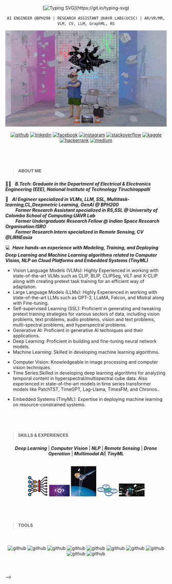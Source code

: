 <div align=center>

[![Typing SVG](https://readme-typing-svg.herokuapp.com?font=Fira+Code&pause=1000&width=435&lines=Hey+there,+Puru!!+here...)](https://git.io/typing-svg)
  
` AI ENGINEER @BPH200 | RESEARCH ASSISTANT @UAVR LABS(UCSC) | AR/VR/MR, VLM, CV, LLM, GraphML, RS `

<img src="giphy.gif" width="600" height="300"/>

<br/>
  
[<img src='https://cdn.jsdelivr.net/npm/simple-icons@3.0.1/icons/github.svg' alt='github' height='40'>](https://github.com/Zuu97)
[<img src='https://cdn.jsdelivr.net/npm/simple-icons@3.0.1/icons/linkedin.svg' alt='linkedin' height='40'>](https://www.linkedin.com/in/isuru-alagiyawanna-536881121/)  [<img src='https://cdn.jsdelivr.net/npm/simple-icons@3.0.1/icons/facebook.svg' alt='facebook' height='40'>](https://www.facebook.com/100011256307924)
[<img src='https://cdn.jsdelivr.net/npm/simple-icons@3.0.1/icons/instagram.svg' alt='instagram' height='40'>](https://www.instagram.com/_machinelearningzuu_/)
[<img src='https://cdn.jsdelivr.net/npm/simple-icons@3.0.1/icons/stackoverflow.svg' alt='stackoverflow' height='40'>](https://stackoverflow.com/users/11867096/isuru-alagiyawanna)
[<img src='https://cdn.jsdelivr.net/npm/simple-icons@3.0.1/icons/kaggle.svg' alt='kaggle' height='40'>](https://www.kaggle.com/isurualagiyawanna)
[<img src='https://cdn.jsdelivr.net/npm/simple-icons@3.0.1/icons/hackerrank.svg' alt='hackerrank' height='40'>](https://www.hackerrank.com/isurualagiyawan2)
[<img src='https://cdn.jsdelivr.net/npm/simple-icons@3.0.1/icons/medium.svg' alt='medium' height='40'>](https://medium.com/@isurualagiyawanna)  
 
#
<br/>

<div align=left>

> ### <sup> ABOUT ME </sup>

<!-- :man_student: &nbsp; ***Persuing MSc in Big Data Analytics, Robert Gordon University<br />*** -->
:man_student: &nbsp; ***B.Tech: Graduate in the Department of Electrical & Electronics Engineering (EEE), National Institute of Technology Tiruchirappalli***

:briefcase: &nbsp; ***AI Engineer specialized in VLMs, LLM, SSL, Multitask-learning,CL,Deepmetric Learning, GenAI @ BPH200<br />***
&nbsp;&nbsp;&nbsp;&nbsp;&nbsp;&nbsp;&nbsp; ***Former Research Assistant specialized in RS,SSL @ University of Colombo School of Computing:UAVR Lab<br />***
&nbsp;&nbsp;&nbsp;&nbsp;&nbsp;&nbsp;&nbsp; ***Former Undergraduate Research Fellow @ Indian Space Research Organisation:ISRO<br />***
&nbsp;&nbsp;&nbsp;&nbsp;&nbsp;&nbsp;&nbsp; ***Former Research Intern specialized in Remote Sensing, CV  @LIRNEasia <br />***

:computer: &nbsp;***Have hands-on experience with Modeling, Training, and Deploying Deep Learning and Machine Learning algorithms related to Computer Vision, NLP on Cloud Platforms and Embedded Systems (TinyML)***
  - Vision Language Models (VLMs): Highly Experienced in working with state-of-the-art VLMs such as CLIP, BLIP, CLIPSeg, ViLT and X-CLIP along with creating pretext task training for an efficient way of adaptation.
  - Large Language Models (LLMs): Highly Experienced in working with state-of-the-art LLMs such as GPT-3, LLaMA, Falcon, and Mistral along with Fine-tuning.
  - Self-supervised Learning (SSL): Proficient in generating and tweaking pretext training strategies for various sectors of data, including vision problems, text problems, audio problems, vision and text problems, multi-spectral problems, and hyperspectral problems.
  - Generative AI: Proficient in generative AI techniques and their applications.
  - Deep Learning: Proficient in building and fine-tuning neural network models.
  - Machine Learning: Skilled in developing machine learning algorithms.
  <!-- - NLP (Natural Language Processing): Experienced in text analysis and language modeling. -->
  - Computer Vision: Knowledgeable in image processing and computer vision techniques.
  - Time Series:Skilled in developing deep learning algorithms for analyzing temporal content in hyperspectral/multispectral cube data. Also experienced in state-of-the-art models in time series transformer models like PatchTST, TimeGPT, Lag-Llama, TimesFM, and Chronos..
  <!-- - Mobile Applications: Specialized in integrating AI into mobile apps. -->
  - Embedded Systems (TinyML): Expertise in deploying machine learning on resource-constrained systems.

#
<br/>

> ### <sup> SKILLS & EXPERIENCES </sup>

<div align=center>
  
***Deep Learning*** | ***Computer Vision*** | ***NLP*** | ***Remote Sensing*** | ***Drone Operation*** | ***Multimodal AI***| ***TinyML***
  
<br/>
<img src="deep-learning.png" alt="Deeplearning" />
<img src="Computer_vision.jpg" alt="cv" />
<img src="remotesensing.jpg" alt="rs" />
<img src="drone.png" alt="drone" />
<img src="multimodal.jpg" alt="mm" />
<!-- <img src="file:///path/to/your/local/repository/images/deep-learning.png" alt="Deep Learning" /> -->
<!-- <img src="file:///path/to/your/local/repository/images/data-science.png" alt="Data Science" /> -->
<!-- <img src="file:///path/to/your/local/repository/images/visual.png" alt="Visual" /> -->
<!-- <img src="file:///path/to/your/local/repository/images/desktop.png" alt="Desktop" /> -->


<!-- ![github]() -->

<!-- ![github](https://github.com/machinelearningzuu/machinelearningzuu/blob/main/ai.png)
![github](https://github.com/machinelearningzuu/machinelearningzuu/blob/main/deep-learning.png)
![github](https://github.com/machinelearningzuu/machinelearningzuu/blob/main/data-science.png)
![github](https://github.com/machinelearningzuu/machinelearningzuu/blob/main/visual.png)
![github](https://github.com/machinelearningzuu/machinelearningzuu/blob/main/desktop.png) -->

</div>

#
<br/>

> ### <sup> TOOLS </sup>

<br/>

<div align=center>

![github](https://www.vectorlogo.zone/logos/python/python-icon.svg)
![github](https://www.vectorlogo.zone/logos/tensorflow/tensorflow-icon.svg)
![github](https://www.vectorlogo.zone/logos/pytorch/pytorch-icon.svg)
![github](https://www.vectorlogo.zone/logos/amazon_aws/amazon_aws-ar21.svg)
![github](https://www.vectorlogo.zone/logos/apache_spark/apache_spark-ar21.svg)
![github](https://www.vectorlogo.zone/logos/apache_hadoop/apache_hadoop-ar21.svg)
![github](https://www.vectorlogo.zone/logos/opencv/opencv-icon.svg)
![github](https://www.vectorlogo.zone/logos/pocoo_flask/pocoo_flask-ar21.svg)
![github](https://www.vectorlogo.zone/logos/gitlab/gitlab-ar21.svg)
![github](https://www.vectorlogo.zone/logos/r-project/r-project-icon.svg)

</div>

#
<br/>

</div>
<div align=left>

<!-- > ### <sup> GITHUB STATS </sup>
<br/>
<!-- </div>

[![Top Languages](https://github-readme-stats.vercel.app/api/top-langs/?username=machinelearningzuu&layout=compact&theme=vision-friendly-dark)](https://github.com/machinelearningzuu/github-readme-stats)

[![GitHub Streak](http://github-readme-streak-stats.herokuapp.com?user=machinelearningzuu&theme=dark&background=000000)](https://git.io/streak-stats)

![Isuru's github stats](https://github-readme-stats.vercel.app/api?username=machinelearningzuu&count_private=true&show_icons=true&theme=vision-friendly-dark)

[![GitHub Activity Graph](https://activity-graph.herokuapp.com/graph?username=machinelearningzuu&theme=react-dark&hide_title=false&bg_color=000000&color=FFFFFF&line=FFC000&point=FFC000&hide_border=false)](https://github.com/machinelearningzuu/github-readme-activity-graph)

</div>
</div> --> -->
